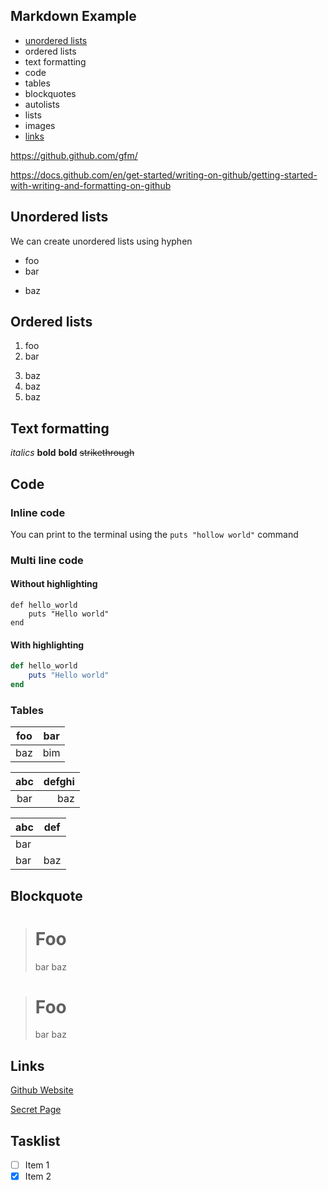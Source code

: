 ## Markdown Example

- [unordered lists](#unordered-lists)
- ordered lists
- text formatting
- code
- tables
- blockquotes
- autolists
- lists
- images
- [links](#links)

https://github.github.com/gfm/

https://docs.github.com/en/get-started/writing-on-github/getting-started-with-writing-and-formatting-on-github

## Unordered lists

We can create unordered lists using hyphen

+ foo
+ bar
- baz

## Ordered lists

1. foo
2. bar
<!-- # Same number will just increament automatically -->
3) baz 
3) baz
3) baz

## Text formatting

*italics*
**bold**
__bold__
~~strikethrough~~

## Code

### Inline code

You can print to the terminal using the `puts "hollow world"` command

### Multi line code

#### Without highlighting

```
def hello_world
    puts "Hello world"
end
```

#### With highlighting

```rb
def hello_world
    puts "Hello world"
end
```

### Tables

| foo | bar |
| --- | --- |
| baz | bim |

| abc | defghi |
:-: | -----------:
bar | baz

 <!-- If there are a number of cells fewer than the number of cells in the header row, empty cells are inserted. If there are greater, the excess is ignored -->
| abc | def |
| --- | --- |
| bar |
| bar | baz | boo |


## Blockquote

   > # Foo
   > bar
 > baz

 > # Foo
> bar
> baz


## Links

[Github Website](https://githb.com)

[Secret Page](./secret.md)


## Tasklist

- [ ] Item 1
- [x] Item 2